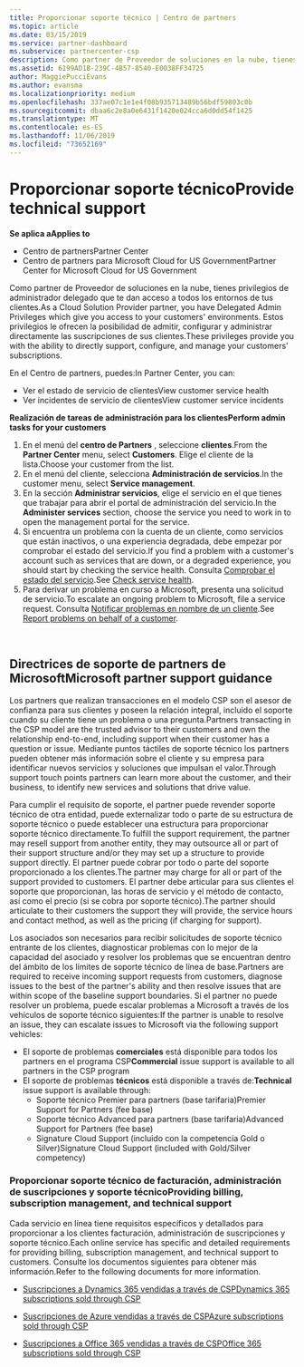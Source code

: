 ```yaml
---
title: Proporcionar soporte técnico | Centro de partners
ms.topic: article
ms.date: 03/15/2019
ms.service: partner-dashboard
ms.subservice: partnercenter-csp
description: Como partner de Proveedor de soluciones en la nube, tienes privilegios de administrador delegado que te dan acceso a todos los entornos de tus clientes.
ms.assetid: 6199AD1B-239C-4B57-8540-E0038FF34725
author: MaggiePucciEvans
ms.author: evansma
ms.localizationpriority: medium
ms.openlocfilehash: 337ae07c1e1e4f08b935713489b56bdf59803c0b
ms.sourcegitcommit: dbaa6c2e8a0e6431f1420e024cca6d0dd54f1425
ms.translationtype: MT
ms.contentlocale: es-ES
ms.lasthandoff: 11/06/2019
ms.locfileid: "73652169"
---
```

# <a name="provide-technical-support"></a><span data-ttu-id="31850-103">Proporcionar soporte técnico</span><span class="sxs-lookup"><span data-stu-id="31850-103">Provide technical support</span></span>

<span data-ttu-id="31850-104">**Se aplica a**</span><span class="sxs-lookup"><span data-stu-id="31850-104">**Applies to**</span></span>

-  <span data-ttu-id="31850-105">Centro de partners</span><span class="sxs-lookup"><span data-stu-id="31850-105">Partner Center</span></span>
-  <span data-ttu-id="31850-106">Centro de partners para Microsoft Cloud for US Government</span><span class="sxs-lookup"><span data-stu-id="31850-106">Partner Center for Microsoft Cloud for US Government</span></span>


<span data-ttu-id="31850-107">Como partner de Proveedor de soluciones en la nube, tienes privilegios de administrador delegado que te dan acceso a todos los entornos de tus clientes.</span><span class="sxs-lookup"><span data-stu-id="31850-107">As a Cloud Solution Provider partner, you have Delegated Admin Privileges which give you access to your customers' environments.</span></span> <span data-ttu-id="31850-108">Estos privilegios le ofrecen la posibilidad de admitir, configurar y administrar directamente las suscripciones de sus clientes.</span><span class="sxs-lookup"><span data-stu-id="31850-108">These privileges provide you with the ability to directly support, configure, and manage your customers' subscriptions.</span></span>

<span data-ttu-id="31850-109">En el Centro de partners, puedes:</span><span class="sxs-lookup"><span data-stu-id="31850-109">In Partner Center, you can:</span></span>

-   <span data-ttu-id="31850-110">Ver el estado de servicio de clientes</span><span class="sxs-lookup"><span data-stu-id="31850-110">View customer service health</span></span>
-   <span data-ttu-id="31850-111">Ver incidentes de servicio de clientes</span><span class="sxs-lookup"><span data-stu-id="31850-111">View customer service incidents</span></span>

<span data-ttu-id="31850-112">**Realización de tareas de administración para los clientes**</span><span class="sxs-lookup"><span data-stu-id="31850-112">**Perform admin tasks for your customers**</span></span>

1.  <span data-ttu-id="31850-113">En el menú del **centro de Partners** , seleccione **clientes**.</span><span class="sxs-lookup"><span data-stu-id="31850-113">From the **Partner Center** menu, select **Customers**.</span></span> <span data-ttu-id="31850-114">Elige el cliente de la lista.</span><span class="sxs-lookup"><span data-stu-id="31850-114">Choose your customer from the list.</span></span>
2.  <span data-ttu-id="31850-115">En el menú del cliente, selecciona **Administración de servicios**.</span><span class="sxs-lookup"><span data-stu-id="31850-115">In the customer menu, select **Service management**.</span></span>
3.  <span data-ttu-id="31850-116">En la sección **Administrar servicios**, elige el servicio en el que tienes que trabajar para abrir el portal de administración del servicio.</span><span class="sxs-lookup"><span data-stu-id="31850-116">In the **Administer services** section, choose the service you need to work in to open the management portal for the service.</span></span>
4.  <span data-ttu-id="31850-117">Si encuentra un problema con la cuenta de un cliente, como servicios que están inactivos, o una experiencia degradada, debe empezar por comprobar el estado del servicio.</span><span class="sxs-lookup"><span data-stu-id="31850-117">If you find a problem with a customer's account such as services that are down, or a degraded experience, you should start by checking the service health.</span></span> <span data-ttu-id="31850-118">Consulta [Comprobar el estado del servicio](check-service-health.md).</span><span class="sxs-lookup"><span data-stu-id="31850-118">See [Check service health](check-service-health.md).</span></span>
5.  <span data-ttu-id="31850-119">Para derivar un problema en curso a Microsoft, presenta una solicitud de servicio.</span><span class="sxs-lookup"><span data-stu-id="31850-119">To escalate an ongoing problem to Microsoft, file a service request.</span></span> <span data-ttu-id="31850-120">Consulta [Notificar problemas en nombre de un cliente](report-problems-on-behalf-of-a-customer.md).</span><span class="sxs-lookup"><span data-stu-id="31850-120">See [Report problems on behalf of a customer](report-problems-on-behalf-of-a-customer.md).</span></span>

 
## <a name="microsoft-partner-support-guidance"></a><span data-ttu-id="31850-121">Directrices de soporte de partners de Microsoft</span><span class="sxs-lookup"><span data-stu-id="31850-121">Microsoft partner support guidance</span></span>

<span data-ttu-id="31850-122">Los partners que realizan transacciones en el modelo CSP son el asesor de confianza para sus clientes y poseen la relación integral, incluido el soporte cuando su cliente tiene un problema o una pregunta.</span><span class="sxs-lookup"><span data-stu-id="31850-122">Partners transacting in the CSP model are the trusted advisor to their customers and own the relationship end-to-end, including support when their customer has a question or issue.</span></span> <span data-ttu-id="31850-123">Mediante puntos táctiles de soporte técnico los partners pueden obtener más información sobre el cliente y su empresa para identificar nuevos servicios y soluciones que impulsan el valor.</span><span class="sxs-lookup"><span data-stu-id="31850-123">Through support touch points partners can learn more about the customer, and their business, to identify new services and solutions that drive value.</span></span>

<span data-ttu-id="31850-124">Para cumplir el requisito de soporte, el partner puede revender soporte técnico de otra entidad, puede externalizar todo o parte de su estructura de soporte técnico o puede establecer una estructura para proporcionar soporte técnico directamente.</span><span class="sxs-lookup"><span data-stu-id="31850-124">To fulfill the support requirement, the partner may resell support from another entity, they may outsource all or part of their support structure and/or they may set up a structure to provide support directly.</span></span>  <span data-ttu-id="31850-125">El partner puede cobrar por todo o parte del soporte proporcionado a los clientes.</span><span class="sxs-lookup"><span data-stu-id="31850-125">The partner may charge for all or part of the support provided to customers.</span></span> <span data-ttu-id="31850-126">El partner debe articular para sus clientes el soporte que proporcionan, las horas de servicio y el método de contacto, así como el precio (si se cobra por soporte técnico).</span><span class="sxs-lookup"><span data-stu-id="31850-126">The partner should articulate to their customers the support they will provide, the service hours and contact method, as well as the pricing (if charging for support).</span></span> 

<span data-ttu-id="31850-127">Los asociados son necesarios para recibir solicitudes de soporte técnico entrante de los clientes, diagnosticar problemas con lo mejor de la capacidad del asociado y resolver los problemas que se encuentran dentro del ámbito de los límites de soporte técnico de línea de base.</span><span class="sxs-lookup"><span data-stu-id="31850-127">Partners are required to receive incoming support requests from customers, diagnose issues to the best of the partner's ability and then resolve issues that are within scope of the baseline support boundaries.</span></span> <span data-ttu-id="31850-128">Si el partner no puede resolver un problema, puede escalar problemas a Microsoft a través de los vehículos de soporte técnico siguientes:</span><span class="sxs-lookup"><span data-stu-id="31850-128">If the partner is unable to resolve an issue, they can escalate issues to Microsoft via the following support vehicles:</span></span>

- <span data-ttu-id="31850-129">El soporte de problemas **comerciales** está disponible para todos los partners en el programa CSP</span><span class="sxs-lookup"><span data-stu-id="31850-129">**Commercial** issue support is available to all partners in the CSP program</span></span>
-   <span data-ttu-id="31850-130">El soporte de problemas **técnicos** está disponible a través de:</span><span class="sxs-lookup"><span data-stu-id="31850-130">**Technical** issue support is available through:</span></span>
    -   <span data-ttu-id="31850-131">Soporte técnico Premier para partners (base tarifaria)</span><span class="sxs-lookup"><span data-stu-id="31850-131">Premier Support for Partners (fee base)</span></span>
    -   <span data-ttu-id="31850-132">Soporte técnico Advanced para partners (base tarifaria)</span><span class="sxs-lookup"><span data-stu-id="31850-132">Advanced Support for Partners (fee base)</span></span>
    -   <span data-ttu-id="31850-133">Signature Cloud Support (incluido con la competencia Gold o Silver)</span><span class="sxs-lookup"><span data-stu-id="31850-133">Signature Cloud Support (included with Gold/Silver competency)</span></span>

### <a name="providing-billing-subscription-management-and-technical-support"></a><span data-ttu-id="31850-134">Proporcionar soporte técnico de facturación, administración de suscripciones y soporte técnico</span><span class="sxs-lookup"><span data-stu-id="31850-134">Providing billing, subscription management, and technical support</span></span> 

<span data-ttu-id="31850-135">Cada servicio en línea tiene requisitos específicos y detallados para proporcionar a los clientes facturación, administración de suscripciones y soporte técnico.</span><span class="sxs-lookup"><span data-stu-id="31850-135">Each online service has specific and detailed requirements for providing billing, subscription management, and technical support to customers.</span></span> <span data-ttu-id="31850-136">Consulte los documentos siguientes para obtener más información.</span><span class="sxs-lookup"><span data-stu-id="31850-136">Refer to the following documents for more information.</span></span>

-   [<span data-ttu-id="31850-137">Suscripciones a Dynamics 365 vendidas a través de CSP</span><span class="sxs-lookup"><span data-stu-id="31850-137">Dynamics 365 subscriptions sold through CSP</span></span>](https://www.microsoftpartnercommunity.com/t5/CSP/Microsoft-Partner-Support-Guidance/m-p/5262#M30)

-   [<span data-ttu-id="31850-138">Suscripciones de Azure vendidas a través de CSP</span><span class="sxs-lookup"><span data-stu-id="31850-138">Azure subscriptions sold through CSP</span></span>](https://www.microsoftpartnercommunity.com/t5/CSP/Microsoft-Partner-Support-Guidance/m-p/5263#M31)

-   [<span data-ttu-id="31850-139">Suscripciones a Office 365 vendidas a través de CSP</span><span class="sxs-lookup"><span data-stu-id="31850-139">Office 365 subscriptions sold through CSP</span></span>](https://www.microsoftpartnercommunity.com/t5/CSP/Microsoft-Partner-Support-Guidance/m-p/5264#M32)
 



